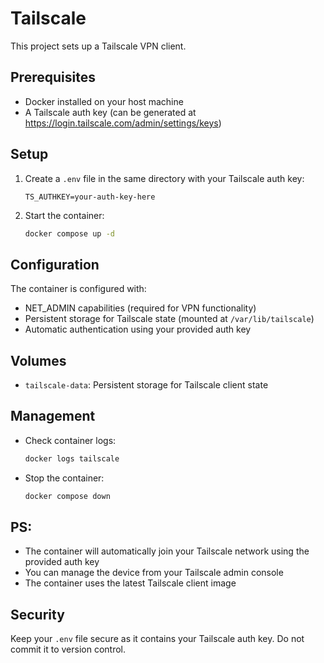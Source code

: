 
# Tailscale 

This project sets up a Tailscale VPN client.

## Prerequisites

- Docker installed on your host machine
- A Tailscale auth key (can be generated at https://login.tailscale.com/admin/settings/keys)

## Setup

1. Create a `.env` file in the same directory with your Tailscale auth key:
   ```
   TS_AUTHKEY=your-auth-key-here
   ```

2. Start the container:
   ```bash
   docker compose up -d
   ```

## Configuration

The container is configured with:
- NET_ADMIN capabilities (required for VPN functionality)
- Persistent storage for Tailscale state (mounted at `/var/lib/tailscale`)
- Automatic authentication using your provided auth key

## Volumes

- `tailscale-data`: Persistent storage for Tailscale client state

## Management

- Check container logs:
  ```bash
  docker logs tailscale
  ```

- Stop the container:
  ```bash
  docker compose down
  ```

## PS:

- The container will automatically join your Tailscale network using the provided auth key
- You can manage the device from your Tailscale admin console
- The container uses the latest Tailscale client image

## Security

Keep your `.env` file secure as it contains your Tailscale auth key. Do not commit it to version control.
```

